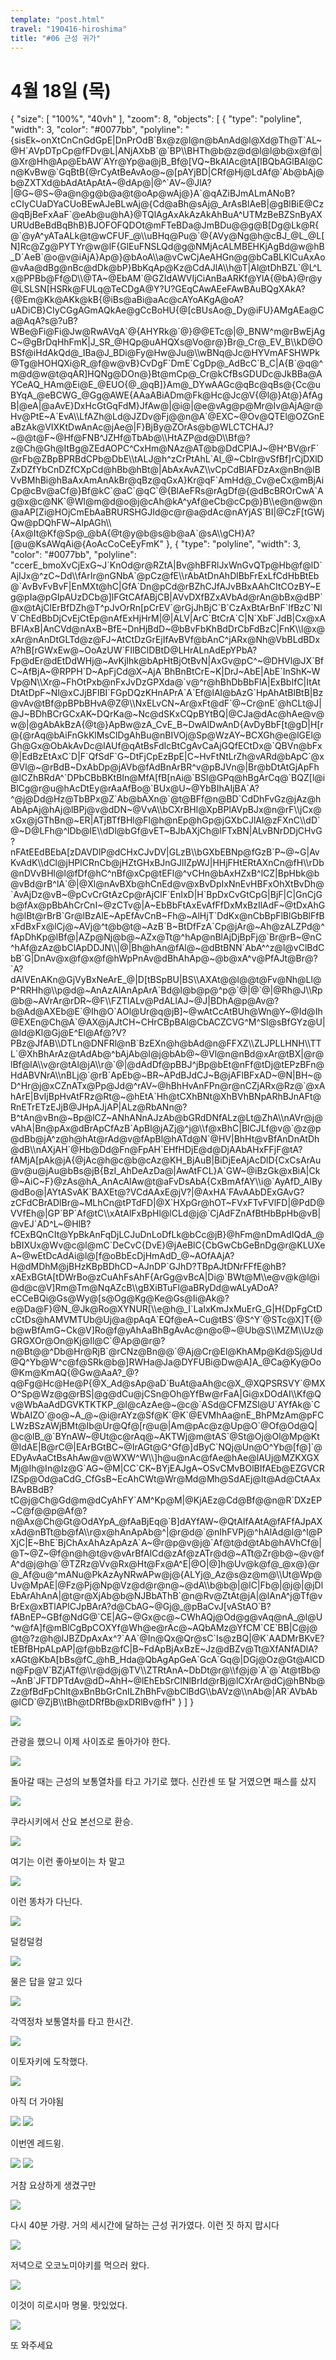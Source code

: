 ```yaml
---
template: "post.html"
travel: "190416-hiroshima"
title: "#06 근성 귀가"
---
```


# 4월 18일 (목)

<div class="ext-googlemaps">
{
  "size": [ "100%", "40vh" ],
  "zoom": 8,
  "objects": [
    { "type": "polyline", "width": 3, "color": "#0077bb", "polyline": "{sisEk~onXtCnCnGdGpE|DnPrOdB`Bx@z@l@n@bAnAd@l@Xd@Th@T`AL~@H`AVpDTpCp@fFDv@L|ANjAXbB`@`BP\\BHTh@b@z@d@l@l@b@x@f@|@Xr@Hh@Ap@EbAW`AYr@Yp@a@jB_Bf@[VQ~BkAlAc@tA[lBQbAGlBAl@Cn@KvBw@`GqBtB{@rCyAtBeAvAo@~@[pAYjBD|CRf@Hj@LdAf@`Ab@bAj@b@ZXTXd@bAdAtApAtA~@dAp@|@^`AV~@JlA?|@G~@S~@a@n@g@b@a@t@oAp@wAj@}A`@qAZiBJmALmANoB?cCIyCUaDYaCUoBEwAJeBLwAj@{Cd@aBh@sAj@_ArAsBlAeB|@gBlBiE@Cz@qBjBeFxAaF`@eAb@u@hA}@TQlAgAxAkAzAkAhBuA^UTMzBeBZSnByAXURUdBeBdBqBhB}BJOFOFQDOt@mFTeBDa@JmBDu@@g@B[Dg@Lk@R{@`@yA^yATaALk@t@wCFUF_@\\uBHq@Pu@`@{AVy@Ng@h@cBJ_@L_@L[N]Rc@Zg@PYTYr@w@lF{GlEuFNSLQd@g@NMjAcALMBEHKjAgBd@w@hB_D`AeB`@o@v@iAjA}Ap@}@bAoA\\a@vCwCjAeAHGn@g@bCaBLKlCuAxAo@vAa@dBg@nBc@dDk@bP}BbKqAp@Kz@CdAJlA\\h@T|Al@tDhBZL`@L^Lx@PPBb@Ff@D\\@TA~@EbAM`@GZIdAWVIjCiAnBaARKf@YlA{@bA}@r@y@LSLSN[HSRk@FULq@TeCDgA@Y?U?GEqCAwAEeFAwBAuBQgXAkA?{@Em@Kk@AKk@kB{@iBs@aBi@aAc@cAYoAKgA@oA?uADiCB}CIyCGgAGmAQkAe@gCcBoHU{@[cBUsAo@_Dy@iFU}AMgAEa@Ca@AqA?s@?uB?WBe@Fi@Fi@Jw@RwAVqA`@{AHYRk@`@}@@ETc@|@_BNW^m@rBwEjAgC~@gBrDqHhFmK|J_SR_@HQp@uAHQXs@Vo@r@}Br@_Cr@_EV_B\\kD@OBSf@iHdAkQd@_IBa@J_BDi@Fy@Hw@Ju@\\wBNq@Jc@HYVmAFSHWPk@Tg@HOHQXi@R_@f@w@vB}CvDgF`DmE`CgDp@_AdBcC`B_C|A{B`@q@^m@d@w@t@qAR]HQNg@DOn@}Bt@mCp@_Cr@kCfBsGDUDc@JkBBa@AYCeAQ_HAm@Ei@E_@EUO{@_@qB]}Am@_DYwAAGc@qBc@qBs@{Cc@uBYqA_@eBCWG_@Gg@AWE{AAaABiADm@Fk@Hc@Jc@V{@l@}At@}AfAgB|@eA|@aAvE}DxHcGtGqFdM}JfAw@|@i@|@e@vAg@p@Mr@Iv@AjA@r@Hv@PtE~A`EvA\\LfAZh@Ld@JZDv@Fj@@n@A`@EXC~@Ov@QTEl@OZGnEaBzAk@VIXKtDwAnAc@jAe@|F}BjBy@ZOrAs@b@WLCTCHAJ?~@@t@F~@Hf@FNB^JZHf@TbAb@\\HtAZP@d@D\\Bf@?z@Ch@Gh@ItBg@ZEdAOPC^CxHm@NAz@AT@b@DdCPlAJ~@H^BV@rF`@rFb@ZBpBPRBdCPb@DbE\\tALJ@h^zCrPtAhL`Al_@~CbIr@vSfBf]rCjDXlDZxDZfYbCnDZfCXpCd@hBb@hBt@|AbAxAvAZ\\vCpCdBlAFDzAx@nBn@lBVvBMhBi@hBaAxAmAnAkBr@qBz@qGxA}Kr@qF`AmHd@_Cv@eCx@mBjAiCp@cBv@aCf@}Bf@kC`@aC`@qC`@{BlAeFRs@rAgDf@{@dBcBROrCwA`Ag@x@c@NK`@Wl@m@d@o@j@cAh@kA^yAf@eCb@cCp@}B\\e@n@w@n@aAP[Zi@HOjCmEbAaBRURSHGJId@c@r@a@dAc@nAYjAS`BI|@CzF[tGWjQw@pDQhFW~AIpAGh\\{Ax@It@Kf@Sp@_@bA{@t@y@b@s@b@aA`@sA\\gCH}A?[@u@KsAWqAi@{AoAcCoCeEyFmK" },
    { "type": "polyline", "width": 3, "color": "#0077bb", "polyline": "ccerE_bmoXvCjExG~J`KnOd@r@RZtA|Bv@hBFRlJxWnGvQTp@Hb@f@lD`AjIJx@^zC~Dd\\fArIr@nGNbA`@pCz@fE\\rAbAtDnAhDlBbFrExLfCdHbBtEb@`AvBvFvBvF|EnMXt@hC|GfA`Dn@pCd@rBZhCJfAJvBBxAAhCItCOzBY~Eg@pIa@pGIpAUzDCb@]lFGtCAfABjCB|AVvDXfBZxAVbAd@rAn@bBx@dBP`@x@tAjClErBfDZh@T^pJvOrRn[pCrEV`@rGjJhBjC`B`CzAxBtArBnF`IfBzC`NlV`ChEdBbDjCvEjCtEp@nAfExHjHrM|@|ALV|ArC`BtCrA`C|N`XbF`JdB|Cx@xABFlAxB|AnCVd@nAxB~BfE~DnHjBdD~@bBvFbKhBdDrCbFdBzC|FnK\\l@x@xAr@nAnDtGLTd@z@FJ~AtCtDzGrEjIfAvBVf@bAnC^jARx@Nh@VbBLdBDxA?hB[rGWxEw@~OoAzUW`FIlBClDBtD@LHrALnAdEpYPbA?Fp@dEr@dEtDdWHj@~AvKjIhk@bApHtBjOtBvN|AxGv@pC^~@DHVl@JX`BfC~AfBjA~@RPPH`D~ApFjCd@X~AjA`BhBnBtCrE~K|DrJ~AbE|AbE`InShK~WVp@N\\Xr@~FhOtPxb@nFxJvDzGPXda@`v@^r@hBhDbBbFlA|ExBbIfC|ItAtDtAtDpF~Nl@xCJjBFlBI`FGpDQzKHnAPrA`A`Ef@lAl@bAzG`HpAhAtBlBtB|Bz@vAv@tBf@pBPbBHvA@Z@\\NxELvCN~Ar@xFt@dF`@~Cr@nE`@hCLt@J|@J~BDhBCrGCxAK~DQrKa@~Nc@dSKxCQpBYtBQ|@CJa@dAc@hAe@v@w@|@gAbAkBzA{@t@}ApBw@zA_CvE_B~DwAlDwAnD{AvDyBbF[t@gD|H[r@{@rAq@bAiFnGkKlMsClDgAhBu@nBIVOj@Sp@WzAY~BCXGh@e@lGEl@Gh@Gx@ObAkAvDc@lAUf@qAtBsFdIcBtCgAvCaAjGQfECtDx@`QBVn@bFx@|EdBzEtAxC`D|F`QfSdF`G~DtFjCpEzBpE|C~HvFtNtLrZh@vARd@bApC`@x@Vl@~@rBdB~DxAbDp@jAVb@fAdBnArBR^v@pBJVn@|Br@bDtAtGjApFh@lCZhBRdA^`DPbCBbBKtBIn@MfA[fB[nAi@`BSl@GPq@hBgArCq@`BQZ[l@iBlCg@r@u@hAcDtEy@rAaAfBo@`BUx@U~@YbBIhAIjBA`A?^@j@Dd@Hz@TbBPx@Z`Ab@bAXn@`@t@BFf@n@BD`CdDhFvGz@jAz@hAbApAj@hAj@lBPj@v@dDN~@VvA\\bCXrBHl@XpBPlAVpBJx@n@rF\\jCx@xGx@jGThBn@~ER|ATjBTfBHl@Fl@h@nEp@hGp@jGXbCJlAl@zFXnC\\dD`@~D@LFh@^lDb@lE\\dDl@bGf@vET~BJbAXjCh@lFTxBN|ALvBNrDDjCHvG?nFAtEEdBEbA[zDAVDlP@dCHxCJvDV|GLzB\\bGXbEBNp@fGzB`P~@~G|AvKvAdK\\dCl@jHPlCRnCb@jHZtGHxBJnGJlIZpWJ|HHjFHtERtAXnCn@fH\\rDb@nDVvBHl@l@fDf@hC^nBf@xCp@tEFl@^vCHn@bAxHZxB^lCZ|BpHbk@b@vBd@rB^lA`@|@Xl@nAvBXb@hCnEd@v@xBvDpIxNnEvHBFxOhXtBvDh@`AvAjDz@vB~@pCvCrGtAzCp@rAjClF`EnIxD|H`BpDxCvGtCpG|BjF|C|GnCjGb@fAx@pBbAhCrCnI~@zCTv@|A~EbBbFtAxEvAfFfDxMxBzIlAdF~@tDxAhGh@lBt@rBrB`Gr@lBzAlE~ApEfAvCnB~Fh@~AlHjT`DdKx@nCbBpFlBlGbBlFfBxFdBxFx@lCj@~AVj@^t@b@t@~AzB`B~BtDfFzA`Cp@jAr@~Ah@zALZPd@^fApDhKp@lBf@|AZp@Nj@b@~AZx@Tt@^hAp@nBlAjDjBpFj@`Br@rB~@nC^hAf@zAz@bClApDDJN\\|@|Bh@hAn@fAl@~@dBtBNN`AbA^^z@l@vClBdCbB`G|DnAv@x@f@x@f@hWpPnAv@dBhAhAp@~@b@xA^v@PfAJt@Br@?`A?dAIVEnAKn@GjVyBxNeArE_@|D[tBSpBU|BS\\AXAt@@l@@t@Fv@Nh@Ll@P^RRHh@\\p@d@~AnAzAlAnApArA`Bd@l@b@p@^p@`@|@`@|@Rh@J\\Rp@b@~AVrAr@rDR~@F\\FZTlALv@PdALlAJ~@J|BDhA@p@Av@?b@Ad@AXEb@E`@Ih@O`AOl@Ur@q@jB]~@wAtCcAtBUh@Wn@Y~@Id@Ih@EXEn@Ch@A`@AX@jAJtCH~CHrCBpBAl@CbACZCVG^M^Sl@sBfGYz@U|@Id@Kl@Gj@E^El@Af@?V?PBz@JfAB\\DTLn@DNFRl@nB`BzEXn@h@bAd@n@FFXZ\\ZLJPLLHNH\\TTL`@XhBhArAz@tAdAb@^bAjAb@l@j@bAb@~@Vl@n@nBd@xAr@tBX|@r@lBf@lA\\v@r@tAl@jA\\r@`@|@dAdDf@pBBJ^jBp@bEt@nFf@tDj@tEPzBFn@HdABVNrA\\nBLj@`@rB`ApEb@~BR~APdBJdCJ~B@jAFlBFxAD~@N|BH~@D^Hr@j@xCZnATx@Pp@Jd@^rAV~@hBhHvAnFPn@r@nCZjARx@Rz@`@xAhArE|BvIjBpHvAtFRz@Rt@~@hEtA`Hh@tCXhBNt@XhBVhBNpARhBJnAFt@RnETrETzEJjB@JHpAJjAP|ALz@RbANn@?B^tAn@vBn@~Bp@lCZ~ANhANnAJzAb@bGRdDNfALz@Lt@ZhA\\nAVr@j@vAhA|Bn@pAx@dBrApCfAzB`ApBl@jAZj@^j@\\f@xBhC|BlCJLf@v@`@z@p@dBb@jA^z@h@hAt@rAd@v@fApBl@hATd@N`@HV|BhHt@vBfAnDnAtDh@dB\\nAXjAH`@Hb@Dd@Fn@FpAH`EHfHDjE@d@DjAAbAHxFFjF@tA?fAMjA[pAk@jA{@jAc@h@c@b@cAz@KH_BjAuB|BiDjEeAjAcDlD{CxCsArAu@v@u@jAu@bBs@jB{BzI_AhDeAzDa@|AwAtFCL}A`GW~@iBzGk@xBiA|Ck@~AiC~F}@zAs@hA_AnAcAlAw@t@aFvDsAbA{CxBmAfAY\\i@`AyAfD_AlBy@dBo@|AYtASvAK`BAXEt@?VCdAAxE@jV?|@AxHA`FAvAAbDExGAvG?zCFdCBrADlBr@~MLhCn@tPTdFD|@X`HXpGr@hOT~FVxFTvFVlFD|@PdD@VVfEh@|GP`BP`Af@tC\\xAtAlFxBpHl@lCLd@j@`CjAdFZnAfBtHbBpHb@vB|@vEJ`AD^L~@HlB?fCExBQnCIt@YpBkAnFqDjLCJuDnLoDfLk@bCc@jB}@hFm@nDmAdIQdA_@bBIXUx@Wv@c@l@mC`DeCvC{DvE}@jAeBlC{CbGwCbGeBnDg@r@KLUXeA~@wEtDcAdAi@l@[f@oBbEcDjHmAdD_@~AOfAAjA?H@dMDhM@jBHzKBpBDhCD~AJnDP`GJhD?TBpAJtDNrFFfE@hB?xAExBGtA[tDWrBo@zCuAhFsAhF{ArGg@vBcA|Di@`BWt@M\\e@v@k@l@i@d@c@V]Rm@Tm@NqAZcB\\gBXiBTuFl@aBRyDd@wALyADoA?eCCeBQi@Gs@Wy@[s@Og@Kg@Ke@Gs@Ii@Ak@?e@Da@F}@N_@Jk@Ro@XYNUR[\\e@h@_I`LaIxKmJxMuErG_G|H{DpFgCtDcCtDs@hAMVMTUb@Uj@a@pAqA`EQf@eA~Cu@tBS`@S^Y`@STc@X]T{@b@wBfAmG~Ck@V]Ro@f@yAhAaBhBgAvAc@n@o@~@Ub@S\\MZM\\Uz@GRGXOr@On@Kj@Il@C`@Ap@@r@?n@Bt@@^Db@Hr@RjB`@rCNz@Bn@@`@Aj@Cr@El@KhAMp@Kd@Sj@Ud@Q^Yb@W^c@f@SRk@b@]RWHa@Ja@DYFUBi@Dw@A]A_@Ca@Ky@Oo@Km@KmAQ{@Gw@AaA?_@?q@Fg@Hc@He@P{@X_Ad@sAp@aD`BuAt@aAh@c@X_@XQPSRSVY`@MXO^Sp@Wz@g@rBS|@g@dCu@jCSn@Oh@YfBw@rFaA|Gi@xDOdAI\\Kf@Qv@WbAaAdDGVKTKTKP_@l@cAzAe@~@c@`ASd@CFMZSl@U`AYfAk@`CWbAIZO`@o@~A_@~@i@rAYz@Sf@K`@K`@EVMhAa@nE_BhPMzAm@pFCLWzBSzAWjBMt@Ib@Ur@Qf@[r@u@|Am@pAc@z@Up@O`@Of@Od@Q|@c@lB_@`BYnAW~@Ut@c@rAq@~AKTWj@m@tAS`@St@Oj@Ol@Mp@Kt@IdAE|B@rC@|EArBGtBC~@IrAGt@G^Gf@]dByC`NQj@Un@O^Yb@[f@]`@EDyAvAaCtBsAhAw@v@WXW^W\\]h@u@nAc@fAe@hAe@lAUj@MZKXGXMj@Ih@In@Iz@G`AG~@M|CC`CK~BYjEAJgA~OSvCMvBOlBIfAEb@EZGVCRIZSp@Od@aCdG_CfGsB~EcAhCWt@Wr@Md@Mh@SdAEj@It@Ad@CtAAxBAvBBdB?tC@j@Ch@Gd@m@dCyAhFY`AM^Kp@M|@KjAEz@Cd@Bf@@n@R`DXzEP~C@f@@p@Af@?n@Ax@Ch@Gt@OdAYpA_@fAaBjEq@`B]dAYfAW~@QtAIfAAtA@fAFfAJpAXxAd@nBTt@b@fA\\r@x@hAnApAb@^|@r@d@`@nIhFVPj@^hAlAd@l@^l@PXjC|E~BhE`BjChAxAhAzApAzA`A~@r@p@v@j@`Af@t@d@tAb@hAVhCf@|@T~@Z~@f@n@h@t@v@vArBfAlCd@zAf@zATr@d@~ATt@Zr@b@~@v@fA^d@j@h@`@TZRz@Vv@Rx@Ht@Fx@A^E|@O|@]h@Uv@k@f@_@x@}@r@_Af@u@^mANu@PkAzAyNRwAPw@j@{ALYj@_Az@s@z@m@\\Ut@Wp@Uv@MpAE|@Fz@Pj@Np@Vz@d@r@n@~@dA\\b@b@|@lC|Fb@|@j@|@jDlEbArAhAnA|@t@r@XjAb@b@NJBbAThB`@n@Rv@ZtAt@jA|@lAnA^j@Tf@vBrEx@xBTlAPlCJpBArA?d@CbAG~@Gj@_@pBaCvJ[vAStAO`B?fABnEP~GBf@NdG@`CE|AG~@Gx@c@~CWhAQj@Od@g@vAq@nA_@l@U^w@fA]f@mBlCgBpCOXYf@Wh@e@rAc@~AQbAMz@YfCM`CE`BB|C@j@@t@?z@h@lJBZDpAxAx^?`AA`@In@Qx@Qr@sC`Is@zBQ|@K`AADMrBKvE?tEBfBHpALpAP|@f@bBz@fC|B~FdApBjAxBzE~Jz@dBZv@Tt@XfANfADlA?xAGt@KbA[bBs@fC_@hB_Hda@QbAgApGeA`GcA`Gq@|DGj@Oz@Gt@AlCDn@Fp@V`BZjATf@\\r@d@j@TV\\ZTRtAnA~DbDt@r@\\f@j@`A`@`At@tBb@~AnB`JFTDPTdAv@dD~AhH~@lEhEbSrClNlBrId@rBj@lCXrAr@dCj@hBNb@Zz@fBdFpChIt@xBnBbGrCnILZhBhFv@bClBdG\\bAVz@\\nAb@|AR`AVbAb@lCD`@ZjB\\tBh@tDRfBb@xDRlBv@fH" }
  ]
}
</div>

![](/190416-hiroshima/06_01.jpg)

관광을 했으니 이제 사이죠로 돌아가야 한다.

![](/190416-hiroshima/06_02.jpg)

돌아갈 때는 근성의 보통열차를 타고 가기로 했다.
신칸센 또 탈 거였으면 패스를 샀지

![](/190416-hiroshima/06_03.jpg)

쿠라시키에서 산요 본선으로 환승.

![](/190416-hiroshima/06_04.jpg)

여기는 이런 좋아보이는 차 말고

![](/190416-hiroshima/06_05.jpg)

이런 똥차가 다닌다.

![](/190416-hiroshima/06_06.jpg)

덜컹덜컹

![](/190416-hiroshima/06_07.jpg)

물은 답을 알고 있다

![](/190416-hiroshima/06_08.jpg)

각역정차 보통열차를 타고 한시간.

![](/190416-hiroshima/06_10.jpg)

이토자키에 도착했다.

![](/190416-hiroshima/06_09.jpg)

아직 더 가야됨

![](/190416-hiroshima/06_11.jpg)
![](/190416-hiroshima/06_12.jpg)

이번엔 레드윙.

![](/190416-hiroshima/06_13.jpg)
![](/190416-hiroshima/06_14.jpg)

거참 요상하게 생겼구만

![](/190416-hiroshima/06_15.jpg)

다시 40분 가량.
거의 세시간에 달하는 근성 귀가였다. 이런 짓 하지 맙시다

![](/190416-hiroshima/06_16.jpg)

저녁으로 오코노미야키를 먹으러 왔다.

![](/190416-hiroshima/06_17.jpg)

이것이 히로시마 명물.
맛있었다.

![](/190416-hiroshima/06_18.jpg)

또 와주세요
